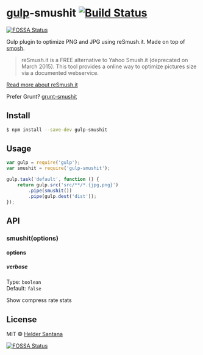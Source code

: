 # [gulp](http://gulpjs.com)-smushit [![Build Status](https://travis-ci.org/heldr/gulp-smushit.svg?branch=master)](https://travis-ci.org/heldr/gulp-smushit)
[![FOSSA Status](https://app.fossa.io/api/projects/git%2Bgithub.com%2Fheldr%2Fgulp-smushit.svg?type=shield)](https://app.fossa.io/projects/git%2Bgithub.com%2Fheldr%2Fgulp-smushit?ref=badge_shield)

Gulp plugin to optimize PNG and JPG using reSmush.it. Made on top of [smosh](https://github.com/heldr/smosh).

> reSmush.it is a FREE alternative to Yahoo Smush.it (deprecated on March 2015). This tool provides a online way to optimize pictures size via a documented webservice.

[Read more about reSmush.it](http://resmush.it/)

Prefer Grunt? [grunt-smushit](https://github.com/heldr/grunt-smushit)

## Install

```sh
$ npm install --save-dev gulp-smushit
```


## Usage

```js
var gulp = require('gulp');
var smushit = require('gulp-smushit');

gulp.task('default', function () {
	return gulp.src('src/**/*.{jpg,png}')
		.pipe(smushit())
		.pipe(gulp.dest('dist'));
});
```

## API

### smushit(options)

#### options

##### verbose

Type: `boolean`  
Default: `false`

Show compress rate stats

## License

MIT © [Helder Santana](https://github.com/heldr)


[![FOSSA Status](https://app.fossa.io/api/projects/git%2Bgithub.com%2Fheldr%2Fgulp-smushit.svg?type=large)](https://app.fossa.io/projects/git%2Bgithub.com%2Fheldr%2Fgulp-smushit?ref=badge_large)